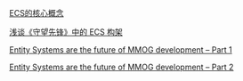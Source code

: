 

[ECS的核心概念](https://mp.weixin.qq.com/s/Tvtqz51Np7vWeYwKcQtHdQ?st=5CCAF21E957789D780120B3161EEC6BC8647070AA6344B43059BD47B14C34A675624CBE1C2B578BFFD10755786F00BA0B33DFDE431BB62DFD37A75A094F99D25EDD22D5390AC0B5E9A6A8FD35CBAF90A3D457CB8D3581466F3EFC899A1FF19DD920E8971D4C3C6B15594FE7B2041499BA801EC4FE46F2CFE2ABBBDD58E5027A1AFF137B191EAEFB5F45D806BCC41ADEB7068A263A777AF8D828918382129F0354500BF12EE320644D736A1A1861CBED5&vid=1688853780119572&cst=5740426250DBF3354CC8A0DFD56614D63017C13FE8604354FC5E1CAECE7139CF1D85E70FF05E13C62E08D78B30E6F9B5&deviceid=c4216bea-397f-4df0-9f0d-e125d66698e3&version=3.1.2.2211&platform=win)

[浅谈《守望先锋》中的 ECS 构架](https://blog.codingnow.com/2017/06/overwatch_ecs.html)

[Entity Systems are the future of MMOG development – Part 1](http://t-machine.org/index.php/2007/09/03/entity-systems-are-the-future-of-mmog-development-part-1/)

[Entity Systems are the future of MMOG development – Part 2](http://t-machine.org/index.php/2007/11/11/entity-systems-are-the-future-of-mmog-development-part-2/)

